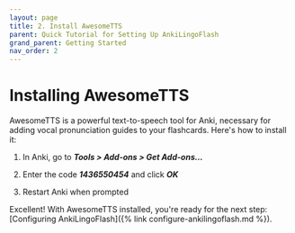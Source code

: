 ```yaml
---
layout: page
title: 2. Install AwesomeTTS
parent: Quick Tutorial for Setting Up AnkiLingoFlash
grand_parent: Getting Started
nav_order: 2
---
```


# Installing AwesomeTTS

AwesomeTTS is a powerful text-to-speech tool for Anki, necessary for adding vocal pronunciation guides to your flashcards. Here's how to install it:

1. In Anki, go to <i><strong>Tools > Add-ons > Get Add-ons...</strong></i>

2. Enter the code <i><strong>1436550454</strong></i> and click <i><strong>OK</strong></i>

3. Restart Anki when prompted

Excellent! With AwesomeTTS installed, you're ready for the next step: [Configuring AnkiLingoFlash]({% link configure-ankilingoflash.md %}).